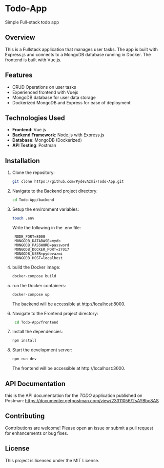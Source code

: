 # Todo-App

Simple Full-stack todo app

## Overview

This is a Fullstack application that manages user tasks. The app is built with Express.js and connects to a MongoDB database running in Docker. The frontend is built with Vue.js.

## Features

- CRUD Operations on user tasks
- Experienced frontend with Vuejs
- MongoDB database for user data storage
- Dockerized MongoDB and Express for ease of deployment

## Technologies Used

- **Frontend**: Vue.js
- **Backend Framework**: Node.js with Express.js
- **Database**: MongoDB (Dockerized)
- **API Testing**: Postman

## Installation

1. Clone the repository:

   ```bash
   git clone https://github.com/PydevAzmi/Todo-App.git
   ```

2. Navigate to the Backend project directory:

   ```bash
   cd Todo-App/backend
   ```

3. Setup the environment variables:
   ```bash
   touch .env
   ```
   Write the following in the .env file:
   ```
    NODE_PORT=8000
    MONGODB_DATABASE=mydb
    MONGODB_PASSWORD=password
    MONGODB_DOCKER_PORT=27017
    MONGODB_USER=pydevazmi
    MONGODB_HOST=localhost
   ```
4. build the Docker image:

   ```bash
   docker-compose build
   ```

5. run the Docker containers:

   ```bash
   docker-compose up
   ```

   The backend will be accessible at http://localhost:8000.

6. Navigate to the Frontend project directory:
   ```bash
    cd Todo-App/frontend
   ```
7. Install the dependencies:
   ```bash
   npm install
   ```
8. Start the development server:
   ```bash
   npm run dev
   ```
   The frontend will be accessible at http://localhost:3000.

## API Documentation

this is the API documentation for the _TODO_ application published on Postman:
https://documenter.getpostman.com/view/23311056/2sAYBbc8AS

## Contributing

Contributions are welcome! Please open an issue or submit a pull request for enhancements or bug fixes.

## License

This project is licensed under the MIT License.
